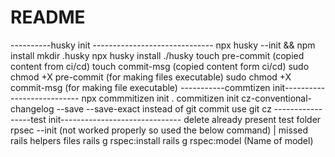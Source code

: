 # README
----------husky init ------------------------------
npx husky --init && npm install
mkdir .husky
npx husky install ./husky
touch pre-commit (copied content from ci/cd)
touch commit-msg (copied content form ci/cd)
sudo chmod +X pre-commit (for making files executable) 
sudo chmod +X commit-msg (for making file executable)
-----------commtizen init---------------------------
npx commmitizen init .
commitizen init cz-conventional-changelog --save --save-exact
instead of git commit use git cz
-----------------test init------------------------------
delete already present test folder
rpsec --init (not worked properly so used the below command) | missed rails helpers files
rails g rspec:install
rails g rspec:model (Name of model)